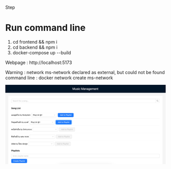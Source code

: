Step 
 # Run command line
 1. cd frontend && npm i
 2. cd backend && npm i
 3. docker-compose up --build

Webpage : http://localhost:5173

Warning : network ms-network declared as external, but could not be found
command line : docker network create ms-network

![Alt text](./music-playlist.png)

